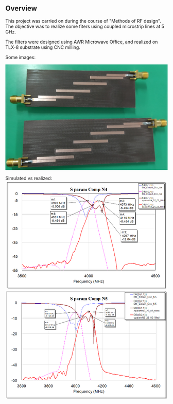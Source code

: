 <h2>Overview</h2>
This project was carried on during the course of "Methods of RF design".
The objective was to realize some fiters using coupled microstrip lines at 5 GHz.

The filters were designed using AWR Microwave Office, and realized on TLX-8 substrate using CNC milling.

Some images:

![filtri](img/filters.jpg)

Simulated vs realized:
![filtri1](img/n4.png)
![filtri2](img/n5.png)

